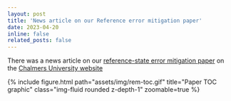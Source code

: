 ```yaml
---
layout: post
title: 'News article on our Reference error mitigation paper'
date: 2023-04-20
inline: false
related_posts: false
---
```


There was a news article on our <a href="https://pubs.acs.org/doi/full/10.1021/acs.jctc.2c00807/">reference-state error mitigation paper</a> on the <a href='https://www.chalmers.se/en/current/news/k-swedish-quantum-computer-applied-to-chemistry-for-the-first-time/'>Chalmers University website</a>

{% include figure.html path="assets/img/rem-toc.gif" title="Paper TOC graphic" class="img-fluid rounded z-depth-1" zoomable=true %} 


